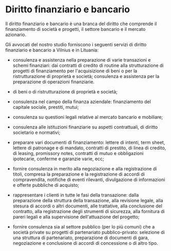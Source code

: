 # Diritto finanziario e bancario

Il diritto finanziario e bancario è una branca del diritto che comprende il finanziamento di società e progetti, il settore bancario e il mercato azionario.

Gli avvocati del nostro studio forniscono i seguenti servizi di diritto finanziario e bancario a Vilnius e in Lituania:

- consulenza e assistenza nella preparazione di varie transazioni e schemi finanziari: dai contratti di credito di routine alla strutturazione di progetti di finanziamento per l'acquisizione di beni o per la ristrutturazione di proprietà e società; consulenza e assistenza per la preparazione di operazioni finanziarie. 

- di beni o di ristrutturazione di proprietà e società;

- consulenza nel campo della finanza aziendale: finanziamento del capitale sociale, prestiti, mutui;

- consulenza su questioni legali relative al mercato bancario e mobiliare;

- consulenza alle istituzioni finanziarie su aspetti contrattuali, di diritto societario e normativi;

- preparare vari documenti di finanziamento: lettere di intenti, term sheet, lettere di patronage e di mandato, contratti di prestito, di linea di credito, di leasing, promissory notes, contratti di mutuo e obbligazioni ipotecarie, conferme e garanzie varie, ecc;

- fornire consulenza in merito alla negoziazione e alla registrazione di titoli, compresa la preparazione e la registrazione di accordi di compravendita, notifiche di eventi rilevanti, divulgazione di informazioni e offerte pubbliche di acquisto;

- rappresentare i clienti in tutte le fasi della transazione: dalla preparazione della struttura della transazione, alla revisione legale, alla stesura di accordi o altri documenti, alle trattative, alla conclusione del contratto, alla registrazione degli strumenti di sicurezza, alla fornitura di pareri legali e alla supervisione dell'attuazione del progetto;

- fornire consulenza sia al settore pubblico (per lo più comuni) che a società private su progetti di partenariato pubblico-privato: selezione di una struttura di partenariato, preparazione di documenti di gara, negoziazione e conclusione di accordi di concessione o di altro tipo.
